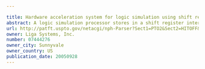 ```yaml
---

title: Hardware acceleration system for logic simulation using shift register as local cache
abstract: A logic simulation processor stores in a shift register intermediate values generated during the logic simulation. The simulation processor includes multiple processor units and an interconnect system that communicatively couples the processor units to each other. Each of the processor units includes a processor element configurable to simulate at least a logic gate, and a shift register associated with the processor element. The shift register includes multiple entries to store the intermediate values, and is coupled to receive the output of the processor element. Each of the processor units further includes one or more multiplexers for selecting one of the entries of the shift register as outputs to be coupled to the interconnect system. Each of the processor units may further include a local memory for storing data from, and loading the data to, the simulation processor.
url: http://patft.uspto.gov/netacgi/nph-Parser?Sect1=PTO2&Sect2=HITOFF&p=1&u=%2Fnetahtml%2FPTO%2Fsearch-adv.htm&r=1&f=G&l=50&d=PALL&S1=07444276&OS=07444276&RS=07444276
owner: Liga Systems, Inc.
number: 07444276
owner_city: Sunnyvale
owner_country: US
publication_date: 20050928
---
```


